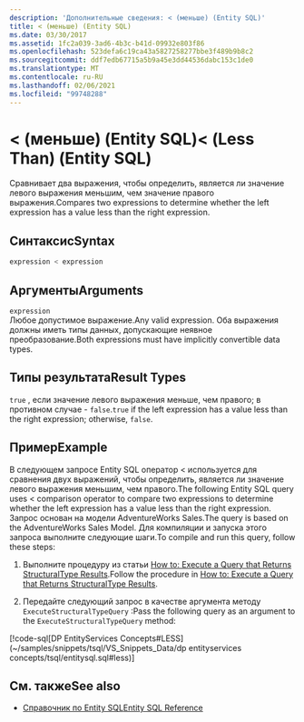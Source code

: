 ```yaml
---
description: 'Дополнительные сведения: < (меньше) (Entity SQL)'
title: < (меньше) (Entity SQL)
ms.date: 03/30/2017
ms.assetid: 1fc2a039-3ad6-4b3c-b41d-09932e803f86
ms.openlocfilehash: 523defa6c19ca43a5827258277bbe3f489b9b8c2
ms.sourcegitcommit: ddf7edb67715a5b9a45e3dd44536dabc153c1de0
ms.translationtype: MT
ms.contentlocale: ru-RU
ms.lasthandoff: 02/06/2021
ms.locfileid: "99748288"
---
```

# <a name="-less-than-entity-sql"></a><span data-ttu-id="d7fb7-103">\< (меньше) (Entity SQL)</span><span class="sxs-lookup"><span data-stu-id="d7fb7-103">\< (Less Than) (Entity SQL)</span></span>

<span data-ttu-id="d7fb7-104">Сравнивает два выражения, чтобы определить, является ли значение левого выражения меньшим, чем значение правого выражения.</span><span class="sxs-lookup"><span data-stu-id="d7fb7-104">Compares two expressions to determine whether the left expression has a value less than the right expression.</span></span>  
  
## <a name="syntax"></a><span data-ttu-id="d7fb7-105">Синтаксис</span><span class="sxs-lookup"><span data-stu-id="d7fb7-105">Syntax</span></span>  
  
```sql  
expression < expression  
```  
  
## <a name="arguments"></a><span data-ttu-id="d7fb7-106">Аргументы</span><span class="sxs-lookup"><span data-stu-id="d7fb7-106">Arguments</span></span>  

 `expression`  
 <span data-ttu-id="d7fb7-107">Любое допустимое выражение.</span><span class="sxs-lookup"><span data-stu-id="d7fb7-107">Any valid expression.</span></span> <span data-ttu-id="d7fb7-108">Оба выражения должны иметь типы данных, допускающие неявное преобразование.</span><span class="sxs-lookup"><span data-stu-id="d7fb7-108">Both expressions must have implicitly convertible data types.</span></span>  
  
## <a name="result-types"></a><span data-ttu-id="d7fb7-109">Типы результата</span><span class="sxs-lookup"><span data-stu-id="d7fb7-109">Result Types</span></span>  

 <span data-ttu-id="d7fb7-110">`true` , если значение левого выражения меньше, чем правого; в противном случае - `false`.</span><span class="sxs-lookup"><span data-stu-id="d7fb7-110">`true` if the left expression has a value less than the right expression; otherwise, `false`.</span></span>  
  
## <a name="example"></a><span data-ttu-id="d7fb7-111">Пример</span><span class="sxs-lookup"><span data-stu-id="d7fb7-111">Example</span></span>  

 <span data-ttu-id="d7fb7-112">В следующем запросе Entity SQL оператор < используется для сравнения двух выражений, чтобы определить, является ли значение левого выражения меньшим, чем правого.</span><span class="sxs-lookup"><span data-stu-id="d7fb7-112">The following Entity SQL query uses < comparison operator to compare two expressions to determine whether the left expression has a value less than the right expression.</span></span> <span data-ttu-id="d7fb7-113">Запрос основан на модели AdventureWorks Sales.</span><span class="sxs-lookup"><span data-stu-id="d7fb7-113">The query is based on the AdventureWorks Sales Model.</span></span> <span data-ttu-id="d7fb7-114">Для компиляции и запуска этого запроса выполните следующие шаги.</span><span class="sxs-lookup"><span data-stu-id="d7fb7-114">To compile and run this query, follow these steps:</span></span>  
  
1. <span data-ttu-id="d7fb7-115">Выполните процедуру из статьи [How to: Execute a Query that Returns StructuralType Results](../how-to-execute-a-query-that-returns-structuraltype-results.md).</span><span class="sxs-lookup"><span data-stu-id="d7fb7-115">Follow the procedure in [How to: Execute a Query that Returns StructuralType Results](../how-to-execute-a-query-that-returns-structuraltype-results.md).</span></span>  
  
2. <span data-ttu-id="d7fb7-116">Передайте следующий запрос в качестве аргумента методу `ExecuteStructuralTypeQuery` :</span><span class="sxs-lookup"><span data-stu-id="d7fb7-116">Pass the following query as an argument to the `ExecuteStructuralTypeQuery` method:</span></span>  
  
 [!code-sql[DP EntityServices Concepts#LESS](~/samples/snippets/tsql/VS_Snippets_Data/dp entityservices concepts/tsql/entitysql.sql#less)]  
  
## <a name="see-also"></a><span data-ttu-id="d7fb7-117">См. также</span><span class="sxs-lookup"><span data-stu-id="d7fb7-117">See also</span></span>

- [<span data-ttu-id="d7fb7-118">Справочник по Entity SQL</span><span class="sxs-lookup"><span data-stu-id="d7fb7-118">Entity SQL Reference</span></span>](entity-sql-reference.md)
